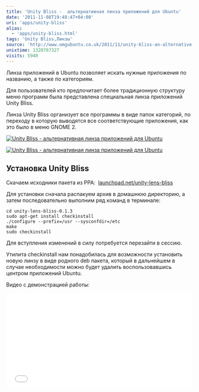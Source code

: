 ```yaml
---
title: 'Unity Bliss -  альтернативная линза приложений для Ubuntu'
date: '2011-11-08T19:48:47+04:00'
uri: 'apps/unity-bliss'
alias: 
  - 'apps/unity-bliss.html'
tags: 'Unity Bliss,Линзы'
source: 'http://www.omgubuntu.co.uk/2011/11/unity-bliss-an-alternative-application-lens-for-ubuntu/'
unixtime: 1320767327
visits: 5940
---
```

Линза приложений в Ubuntu позволяет искать нужные приложения по названию, а также по категориям.

Для пользователей кто предпочитает более традиционную структуру меню программ была представлена специальная линза приложений Unity Bliss.

Линза Unity Bliss организует все программы в виде папок категорий, по переходу в которую выводятся все соответствующие приложения, как это было в меню GNOME 2.

[![Unity Bliss -  альтернативная линза приложений для Ubuntu](img/2011/11/08/19-00/unity-bliss-1-6325523031-o.jpg)](img/2011/11/08/19-00/unity-bliss-1-6325523031-o.jpg)

[![Unity Bliss -  альтернативная линза приложений для Ubuntu](img/2011/11/08/19-00/unity-bliss-6325523029-o.jpg)](img/2011/11/08/19-00/unity-bliss-6325523029-o.jpg)

## Установка Unity Bliss

Скачаем исходники пакета из PPA:  [launchpad.net/unity-lens-bliss](https://launchpad.net/unity-lens-bliss)

Для установки сначала распакуем архив в домашнюю директорию, а затем последовательно выполним ряд команд в терминале:

```
cd unity-lens-bliss-0.1.3
sudo apt-get install checkinstall
./configure --prefix=/usr --sysconfdir=/etc
make 
sudo checkinstall
```

Для вступления изменений в силу потребуется перезайти в сессию.

Утилита checkinstall нам понадобилась для возможности установить новую линзу в виде родного deb пакета, который в дальнейшем в случае необходимости можно будет удалить воспользовавшись центром приложений Ubuntu.

Видео с демонстрацией работы:

<iframe src="//player.vimeo.com/video/31596017?title=0&amp;byline=0&amp;portrait=0" width="500" height="255" frameborder="0" webkitallowfullscreen="" allowfullscreen=""></iframe>
